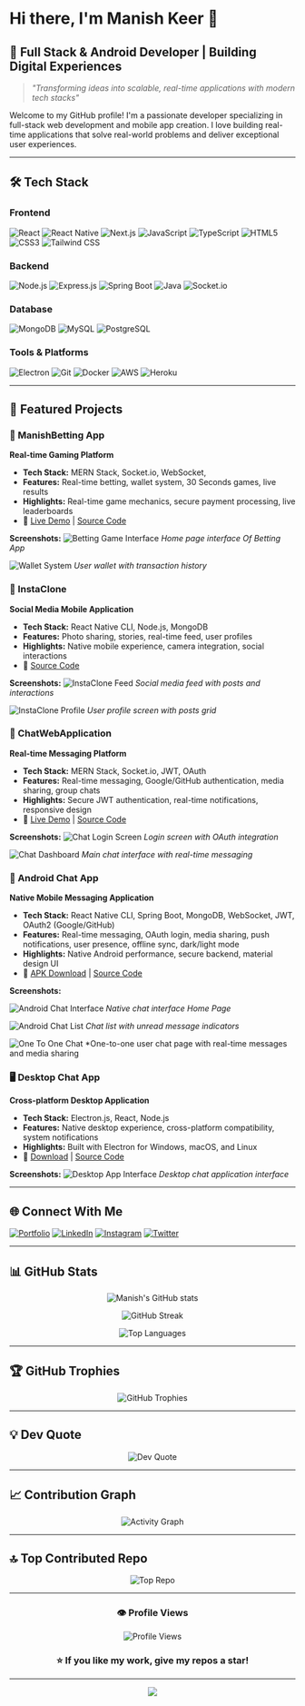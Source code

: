 # Hi there, I'm Manish Keer 👋

## 🚀 Full Stack & Android Developer | Building Digital Experiences

> *"Transforming ideas into scalable, real-time applications with modern tech stacks"*

Welcome to my GitHub profile! I'm a passionate developer specializing in full-stack web development and mobile app creation. I love building real-time applications that solve real-world problems and deliver exceptional user experiences.

---

## 🛠️ Tech Stack

### Frontend
![React](https://img.shields.io/badge/React-20232A?style=for-the-badge&logo=react&logoColor=61DAFB)
![React Native](https://img.shields.io/badge/React_Native-20232A?style=for-the-badge&logo=react&logoColor=61DAFB)
![Next.js](https://img.shields.io/badge/Next.js-000000?style=for-the-badge&logo=nextdotjs&logoColor=white)
![JavaScript](https://img.shields.io/badge/JavaScript-F7DF1E?style=for-the-badge&logo=javascript&logoColor=black)
![TypeScript](https://img.shields.io/badge/TypeScript-007ACC?style=for-the-badge&logo=typescript&logoColor=white)
![HTML5](https://img.shields.io/badge/HTML5-E34F26?style=for-the-badge&logo=html5&logoColor=white)
![CSS3](https://img.shields.io/badge/CSS3-1572B6?style=for-the-badge&logo=css3&logoColor=white)
![Tailwind CSS](https://img.shields.io/badge/Tailwind_CSS-38B2AC?style=for-the-badge&logo=tailwind-css&logoColor=white)

### Backend
![Node.js](https://img.shields.io/badge/Node.js-43853D?style=for-the-badge&logo=node.js&logoColor=white)
![Express.js](https://img.shields.io/badge/Express.js-404D59?style=for-the-badge&logo=express&logoColor=white)
![Spring Boot](https://img.shields.io/badge/Spring_Boot-6DB33F?style=for-the-badge&logo=spring&logoColor=white)
![Java](https://img.shields.io/badge/Java-ED8B00?style=for-the-badge&logo=java&logoColor=white)
![Socket.io](https://img.shields.io/badge/Socket.io-black?style=for-the-badge&logo=socket.io&badgeColor=010101)

### Database
![MongoDB](https://img.shields.io/badge/MongoDB-4EA94B?style=for-the-badge&logo=mongodb&logoColor=white)
![MySQL](https://img.shields.io/badge/MySQL-00000F?style=for-the-badge&logo=mysql&logoColor=white)
![PostgreSQL](https://img.shields.io/badge/PostgreSQL-316192?style=for-the-badge&logo=postgresql&logoColor=white)

### Tools & Platforms
![Electron](https://img.shields.io/badge/Electron-191970?style=for-the-badge&logo=Electron&logoColor=white)
![Git](https://img.shields.io/badge/Git-F05032?style=for-the-badge&logo=git&logoColor=white)
![Docker](https://img.shields.io/badge/Docker-2496ED?style=for-the-badge&logo=docker&logoColor=white)
![AWS](https://img.shields.io/badge/AWS-232F3E?style=for-the-badge&logo=amazon-aws&logoColor=white)
![Heroku](https://img.shields.io/badge/Heroku-430098?style=for-the-badge&logo=heroku&logoColor=white)

---

## 🌟 Featured Projects



### 🎲 ManishBetting App
**Real-time Gaming Platform**
- **Tech Stack:** MERN Stack, Socket.io, WebSocket,
- **Features:** Real-time betting, wallet system, 30 Seconds games, live results
- **Highlights:** Real-time game mechanics, secure payment processing, live leaderboards
- 🔗 [Live Demo](https://manish-bet-app.vercel.app) | [Source Code](https://github.com/Manish-keer19/Betting_App_Frontend)

**Screenshots:**
![Betting Game Interface](./screenshots/betting-game.png)
*Home page interface Of Betting App*

![Wallet System](./screenshots/wallet-system.png)
*User wallet with transaction history*



### 📱 InstaClone
**Social Media Mobile Application**
- **Tech Stack:** React Native CLI, Node.js, MongoDB
- **Features:** Photo sharing, stories, real-time feed, user profiles
- **Highlights:** Native mobile experience, camera integration, social interactions
- 🔗 [Source Code](https://github.com/Manish-keer19/Full_Stack-InstaClone-apk)

**Screenshots:**
![InstaClone Feed](./screenshots/insta-feed.jpg)
*Social media feed with posts and interactions*

![InstaClone Profile](./screenshots/insta-profile.jpg)
*User profile screen with posts grid*



### 💬 ChatWebApplication
**Real-time Messaging Platform**
- **Tech Stack:** MERN Stack, Socket.io, JWT, OAuth
- **Features:** Real-time messaging, Google/GitHub authentication, media sharing, group chats
- **Highlights:** Secure JWT authentication, real-time notifications, responsive design
- 🔗 [Live Demo](https://manishchatapp.vercel.app) | [Source Code](https://github.com/Manish-keer19/chat-web-app)

**Screenshots:**
![Chat Login Screen](./screenshots/chat-login.png)
*Login screen with OAuth integration*

![Chat Dashboard](./screenshots/chat-dashboard.png)
*Main chat interface with real-time messaging*


### 📱 Android Chat App
**Native Mobile Messaging Application**
- **Tech Stack:** React Native CLI, Spring Boot, MongoDB, WebSocket, JWT, OAuth2 (Google/GitHub)
- **Features:** Real-time messaging, OAuth login, media sharing, push notifications, user presence, offline sync, dark/light mode
- **Highlights:** Native Android performance, secure backend, material design UI
- 🔗 [APK Download](https://www.mediafire.com/file/7acyxs5grs88v25/ManishChatApp.apk/file) | [Source Code](https://github.com/Manish-keer19/chatAndroidApp)

**Screenshots:**


![Android Chat Interface](./screenshots/android-chat-interface.jpg)
*Native chat interface Home Page* 




![Android Chat List](./screenshots/android-chat-list.jpg)
*Chat list with unread message indicators*

![One To One Chat](./screenshots/One_to_one_chat.jpg)
*One-to-one user chat page with real-time messages and media sharing



### 🖥️ Desktop Chat App
**Cross-platform Desktop Application**
- **Tech Stack:** Electron.js, React, Node.js
- **Features:** Native desktop experience, cross-platform compatibility, system notifications
- **Highlights:** Built with Electron for Windows, macOS, and Linux
- 🔗 [Download](https://github.com/Manish-keer19/chat-web-app/blob/main/README.md) | [Source Code](https://github.com/Manish-keer19/chat-web-app)

**Screenshots:**
![Desktop App Interface](./screenshots/desktop-chat.png)
*Desktop chat application interface*


---

## 🌐 Connect With Me

[![Portfolio](https://img.shields.io/badge/Portfolio-FF5722?style=for-the-badge&logo=todoist&logoColor=white)](https://manish-portfolio19.vercel.app/)
[![LinkedIn](https://img.shields.io/badge/LinkedIn-0077B5?style=for-the-badge&logo=linkedin&logoColor=white)](https://www.linkedin.com/in/manish-keer19/)
[![Instagram](https://img.shields.io/badge/Instagram-E4405F?style=for-the-badge&logo=instagram&logoColor=white)](https://www.instagram.com/manish_keer19/)
[![Twitter](https://img.shields.io/badge/Twitter-1DA1F2?style=for-the-badge&logo=twitter&logoColor=white)](https://x.com/manishkeer_19)

---

## 📊 GitHub Stats

<div align="center">
  
![Manish's GitHub stats](https://github-readme-stats.vercel.app/api?username=Manish-keer19&show_icons=true&theme=radical&hide_border=true&count_private=true)

![GitHub Streak](https://github-readme-streak-stats.herokuapp.com/?user=Manish-keer19&theme=radical&hide_border=true)

![Top Languages](https://github-readme-stats.vercel.app/api/top-langs/?username=Manish-keer19&layout=compact&theme=radical&hide_border=true)

</div>

---
## 🏆 GitHub Trophies

<div align="center">
  
![GitHub Trophies](https://github-profile-trophy.vercel.app/?username=Manish-keer19&theme=radical&no-frame=true&no-bg=true&margin-w=4)

</div>

---

## 💡 Dev Quote

<div align="center">
  
![Dev Quote](https://quotes-github-readme.vercel.app/api?type=horizontal&theme=radical)

</div>

---

## 📈 Contribution Graph

<div align="center">
  
![Activity Graph](https://github-readme-activity-graph.vercel.app/graph?username=Manish-keer19&theme=react-dark&hide_border=true)

</div>

---

## 🔝 Top Contributed Repo

<div align="center">
  
![Top Repo](https://github-contributor-stats.vercel.app/api?username=Manish-keer19&limit=5&theme=radical&combine_all_yearly_contributions=true)

</div>

---

<div align="center">
  
### 👁️ Profile Views
![Profile Views](https://komarev.com/ghpvc/?username=Manish-keer19&color=blueviolet&style=for-the-badge)

### ⭐ If you like my work, give my repos a star!

</div>

---

<div align="center">
  <img src="https://capsule-render.vercel.app/api?type=waving&color=gradient&height=100&section=footer"/>
</div>